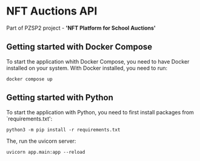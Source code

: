 # NFT Auctions API

Part of PZSP2 project - **'NFT Platform for School Auctions'**


## Getting started with Docker Compose

To start the application whith Docker Compose, you need to have Docker installed on your system. With Docker installed, you need to run:

```
docker compose up
```


## Getting started with Python

To start the application with Python, you need to first install packages from `requirements.txt':

```
python3 -m pip install -r requirements.txt
```

The, run the uvicorn server:

```
uvicorn app.main:app --reload
```
